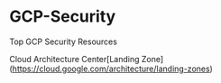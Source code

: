 # GCP-Security

Top GCP Security Resources

Cloud Architecture Center[Landing Zone] (https://cloud.google.com/architecture/landing-zones)

